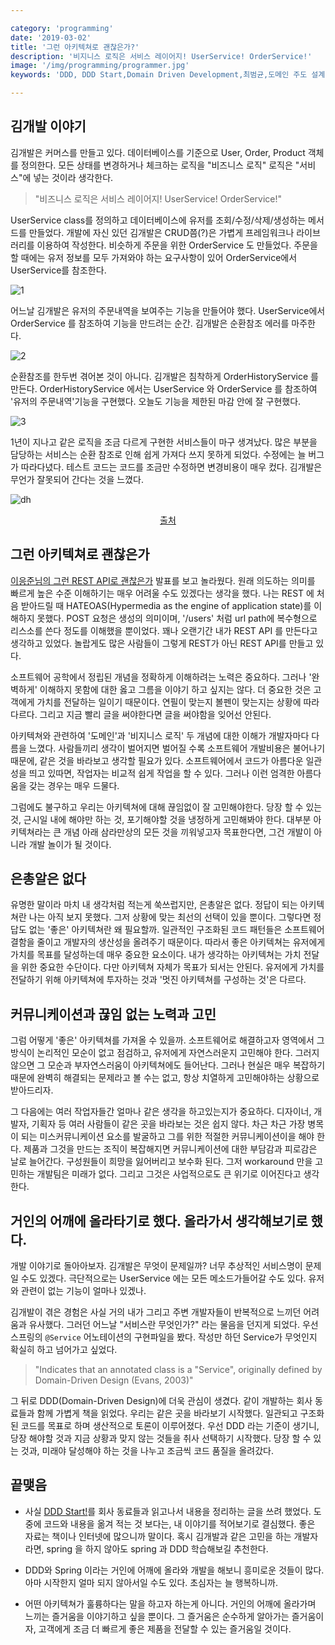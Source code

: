 ```yaml
---

category: 'programming'
date: '2019-03-02'
title: '그런 아키텍쳐로 괜찮은가?'
description: '비지니스 로직은 서비스 레이어지! UserService! OrderService!'
image: '/img/programming/programmer.jpg'
keywords: 'DDD, DDD Start,Domain Driven Development,최범균,도메인 주도 설계'

---
```


## 김개발 이야기

김개발은 커머스를 만들고 있다. 데이터베이스를 기준으로 User, Order, Product 객체를 정의한다. 모든 상태를 변경하거나 체크하는 로직을 "비즈니스 로직" 로직은 "서비스"에 넣는 것이라 생각한다. 

> "비즈니스 로직은 서비스 레이어지! UserService! OrderService!" 

UserService class를 정의하고 데이터베이스에 유저를 조회/수정/삭제/생성하는 메서드를 만들었다. 개발에 자신 있던 김개발은 CRUD쯤(?)은 가볍게 프레임워크나 라이브러리를 이용하여 작성한다. 비슷하게 주문을 위한 OrderService 도 만들었다. 주문을 할 때에는 유저 정보를 모두 가져와야 하는 요구사항이 있어 OrderService에서 UserService를 참조한다.

![1](/img/programming/ddd/DDD.001.jpeg "1")

어느날 김개발은 유저의 주문내역을 보여주는 기능을 만들어야 했다. UserService에서 OrderService 를 참조하여 기능을 만드려는 순간. 김개발은 순환참조 에러를 마주한다.

![2](/img/programming/ddd/DDD.002.jpeg "2")

순환참조를 한두번 겪어본 것이 아니다. 김개발은 침착하게 OrderHistoryService 를 만든다. OrderHistoryService 에서는 UserService 와 OrderService 를 참조하여 '유저의 주문내역'기능을 구현했다. 오늘도 기능을 제한된 마감 안에 잘 구현했다.

![3](/img/programming/ddd/DDD.003.jpeg "3")

1년이 지나고 같은 로직을 조금 다르게 구현한 서비스들이 마구 생겨났다. 많은 부분을 담당하는 서비스는 순환 참조로 인해 쉽게 가져다 쓰지 못하게 되었다. 수정에는 늘 버그가 따라다녔다. 테스트 코드는 코드를 조금만 수정하면 변경비용이 매우 컸다. 김개발은 무언가 잘못되어 간다는 것을 느꼈다.

![dh](/img/programming/ddd/dh.jpg "hell")
<p style="text-align:center"><a href="https://www.slideshare.net/InfoQ/adopting-continuous-delivery-adjusting-your-architecture">출처</a></p>

## 그런 아키텍쳐로 괜찮은가

[이응준님의 그런 REST API로 괜찮은가](https://www.youtube.com/watch?v=RP_f5dMoHFc) 발표를 보고 놀라웠다. 원래 의도하는 의미를 빠르게 높은 수준 이해하기는 매우 어려울 수도 있겠다는 생각을 했다. 나는 REST 에 처음 받아드릴 때 HATEOAS(Hypermedia as the engine of application state)를 이해하지 못했다. POST 요청은 생성의 의미이며, '/users' 처럼 url path에 복수형으로 리스소를 쓴다 정도를 이해했을 뿐이었다. 꽤나 오랜기간 내가 REST API 를 만든다고 생각하고 있었다. 놀랍게도 많은 사람들이 그렇게 REST가 아닌 REST API를 만들고 있다.

소프트웨어 공학에서 정립된 개념을 정확하게 이해하려는 노력은 중요하다. 그러나 '완벽하게' 이해하지 못함에 대한 옳고 그름을 이야기 하고 싶지는 않다. 더 중요한 것은 고객에게 가치를 전달하는 일이기 때문이다. 연필이 맞는지 볼펜이 맞는지는 상황에 따라 다르다. 그리고 지금 빨리 글을 써야한다면 글을 써야함을 잊어선 안된다.

아키텍쳐와 관련하여 '도메인'과 '비지니스 로직' 두 개념에 대한 이해가 개발자마다 다름을 느꼈다. 사람들끼리 생각이 벌어지면 벌어질 수록 소프트웨어 개발비용은 불어나기 때문에, 같은 것을 바라보고 생각할 필요가 있다. 소프트웨어에서 코드가 아름다운 일관성을 띄고 있따면, 작업자는 비교적 쉽게 작업을 할 수 있다. 그러나 이런 엄격한 아름다움을 갖는 경우는 매우 드물다.

그럼에도 불구하고 우리는 아키텍쳐에 대해 끊임없이 잘 고민해야한다. 당장 할 수 있는 것, 근시일 내에 해야만 하는 것, 포기해야할 것을 냉정하게 고민해봐야 한다. 대부분 아키텍쳐라는 큰 개념 아래 삼라만상의 모든 것을 끼워넣고자 목표한다면, 그건 개발이 아니라 개발 놀이가 될 것이다.

## 은총알은 없다

유명한 말이라 마치 내 생각처럼 적는게 쑥쓰럽지만, 은총알은 없다. 정답이 되는 아키텍쳐란 나는 아직 보지 못했다. 그저 상황에 맞는 최선의 선택이 있을 뿐이다. 그렇다면 정답도 없는 '좋은' 아키텍쳐란 왜 필요할까. 일관적인 구조화된 코드 패턴들은 소프트웨어 결함을 줄이고 개발자의 생산성을 올려주기 때문이다. 따라서 좋은 아키텍쳐는 유저에게 가치를 목표를 달성하는데 매우 중요한 요소이다. 내가 생각하는 아키텍쳐는 가치 전달을 위한 중요한 수단이다. 다만 아키텍쳐 자체가 목표가 되서는 안된다. 유저에게 가치를 전달하기 위해 아키텍쳐에 투자하는 것과 '멋진 아키텍쳐를 구성하는 것'은 다르다.

## 커뮤니케이션과 끊임 없는 노력과 고민

그럼 어떻게 '좋은' 아키텍쳐를 가져올 수 있을까. 소프트웨어로 해결하고자 영역에서 그 방식이 논리적인 모순이 없고 점검하고, 유저에게 자연스러운지 고민해야 한다. 그러지 않으면 그 모순과 부자연스러움이 아키텍쳐에도 들어난다. 그러나 현실은 매우 복잡하기 때문에 완벽히 해결되는 문제라고 볼 수는 없고, 항상 치열하게 고민해야하는 상황으로 받아드리자.

그 다음에는 여러 작업자들간 얼마나 같은 생각을 하고있는지가 중요하다. 디자이너, 개발자, 기획자 등 여러 사람들이 같은 곳을 바라보는 것은 쉽지 않다. 차근 차근 가장 병목이 되는 미스커뮤니케이션 요소를 발굴하고 그를 위한 적절한 커뮤니케이션이을 해야 한다. 제품과 그것을 만드는 조직이 복잡해지면 커뮤니케이션에 대한 부담감과 피로감은 날로 늘어간다. 구성원들이 희망을 잃어버리고 보수화 된다. 그저 workaround 만을 고민하는 개발팀은 미래가 없다. 그리고 그것은 사업적으로도 큰 위기로 이어진다고 생각한다.

## 거인의 어깨에 올라타기로 했다. 올라가서 생각해보기로 했다.

개발 이야기로 돌아아보자. 김개발은 무엇이 문제일까? 너무 추상적인 서비스명이 문제일 수도 있겠다. 극단적으로는 UserService 에는 모든 메소드가들어갈 수도 있다. 유저와 관련이 없는 기능이 얼마나 있겠나.

김개발이 겪은 경험은 사실 거의 내가 그리고 주변 개발자들이 반복적으로 느끼던 어려움과 유사했다. 그러던 어느날 "서비스란 무엇인가?" 라는 물음을 던지게 되었다. 우선 스프링의 `@Service` 어노테이션의 구현파일을 봤다. 작성만 하던 Service가 무엇인지 확실히 하고 넘어가고 싶었다.

> "Indicates that an annotated class is a "Service", originally defined by Domain-Driven Design (Evans, 2003)"

그 뒤로 DDD(Domain-Driven Design)에 더욱 관심이 생겼다. 같이 개발하는 회사 동료들과 함께 가볍게 책을 읽었다. 우리는 같은 곳을 바라보기 시작했다. 일관되고 구조화된 코드를 목표로 하며 생산적으로 토론이 이루어졌다. 우선 DDD 라는 기준이 생기니, 당장 해야할 것과 지금 상황과 맞지 않는 것들을 취사 선택하기 시작했다. 당장 할 수 있는 것과, 미래야 달성해야 하는 것을 나누고 조금씩 코드 품질을 올려갔다.

## 끝맺음

- 사실 [DDD Start!](https://www.aladin.co.kr/shop/wproduct.aspx?ItemId=84000742)를 회사 동료들과 읽고나서 내용을 정리하는 글을 쓰려 했었다. 도중에 코드와 내용을 옮겨 적는 것 보다는, 내 이야기를 적어보기로 결심했다. 좋은 자료는 책이나 인터넷에 많으니까 말이다. 혹시 김개발과 같은 고민을 하는 개발자라면, spring 을 하지 않아도 spring 과 DDD 학습해보길 추천한다.

- DDD와 Spring 이라는 거인에 어깨에 올라와 개발을 해보니 흥미로운 것들이 많다. 아마 시작한지 얼마 되지 않아서일 수도 있다. 초심자는 늘 행복하니까.

- 어떤 아키텍쳐가 훌륭하다는 말을 하고자 하는게 아니다. 거인의 어깨에 올라가며 느끼는 즐거움을 이야기하고 싶을 뿐이다. 그 즐거움은 순수하게 알아가는 즐거움이자, 고객에게 조금 더 빠르게 좋은 제품을 전달할 수 있는 즐거움일 것이다.